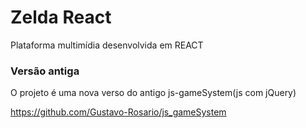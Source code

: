 Zelda React
===========

Plataforma multimídia desenvolvida em REACT

### Versão antiga
O projeto é uma nova verso do antigo js-gameSystem(js com jQuery)

https://github.com/Gustavo-Rosario/js_gameSystem
